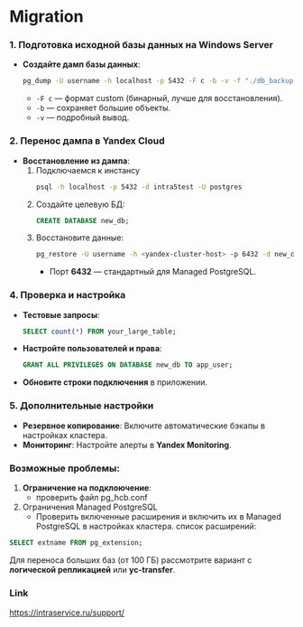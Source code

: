 # Migration

### 1. **Подготовка исходной базы данных на Windows Server**
   - **Создайте дамп базы данных**:
     ```sh
     pg_dump -U username -h localhost -p 5432 -F c -b -v -f "./db_backup.dump" dbname
     ```
     - `-F c` — формат custom (бинарный, лучше для восстановления).
     - `-b` — сохраняет большие объекты.
     - `-v` — подробный вывод.

### 2. **Перенос дампа в Yandex Cloud**
   - **Восстановление из дампа**:
     1. Подключаемся к инстансу
        ```sh
        psql -h localhost -p 5432 -d intra5test -U postgres
        ```
     3. Создайте целевую БД:
        ```sql
        CREATE DATABASE new_db;
        ```
     4. Восстановите данные:
        ```sh
        pg_restore -U username -h <yandex-cluster-host> -p 6432 -d new_db -v db_backup.dump --no-owner
        ```
        - Порт **6432** — стандартный для Managed PostgreSQL.

### 4. **Проверка и настройка**
   - **Тестовые запросы**:
     ```sql
     SELECT count(*) FROM your_large_table;
     ```
   - **Настройте пользователей и права**:
     ```sql
     GRANT ALL PRIVILEGES ON DATABASE new_db TO app_user;
     ```
   - **Обновите строки подключения** в приложении.

### 5. **Дополнительные настройки**
   - **Резервное копирование**: Включите автоматические бэкапы в настройках кластера.
   - **Мониторинг**: Настройте алерты в **Yandex Monitoring**.

### Возможные проблемы:
1. **Ограничение на подклоючение**:
   - проверить файл pg_hcb.conf
2. Ограничения Managed PostgreSQL
   - Проверить включенные расширения и включить их в Managed PostgreSQL в настройках кластера.
список расширений:
```sql
SELECT extname FROM pg_extension;
```

Для переноса больших баз (от 100 ГБ) рассмотрите вариант с **логической репликацией** или **yc-transfer**.


### Link
https://intraservice.ru/support/
